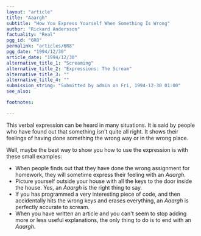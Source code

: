 ```yaml
---
layout: "article"
title: "Aaargh"
subtitle: "How You Express Yourself When Something Is Wrong"
author: "Rickard Andersson"
factuality: "Real"
pgg_id: "6R8"
permalink: "articles/6R8"
pgg_date: "1994/12/30"
article_date: "1994/12/30"
alternative_title_1: "Screaming"
alternative_title_2: "Expressions: The Scream"
alternative_title_3: ""
alternative_title_4: ""
submission_string: "Submitted by admin on Fri, 1994-12-30 01:00"
see_also:

footnotes: 

---
```

<div>
<p>This verbal expression can be heard in many situations. It is said by people who have found out that something isn't quite all right. It shows their feelings of having done something the wrong way or in the wrong place.</p>
<p>Well, maybe the best way to show you how to use the expression is with these small examples:</p>
<ul>
<li>When people finds out that they have done the wrong assignment for homework, they will sometime express their feeling with an <em>Aaargh</em>.</li>
<li>Picture yourself outside your house with all the keys to the door inside the house. Yes, an <em>Aaargh</em> is the right thing to say.</li>
<li>If you has programmed a very interesting piece of code, and then accidentally hits the wrong keys and erases everything, an <em>Aaargh</em> is perfectly accurate to scream.</li>
<li>When you have written an article and you can't seem to stop adding more or less useful explanations, the only thing to do is to end with an <em>Aaargh</em>.</li>
</ul>
<!--Amazon_CLS_IM_END-->
</div>

